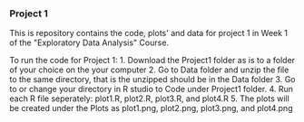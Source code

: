 ### Project 1

This is repository contains the code, plots' and data for project 1 in Week 1 of the "Exploratory Data Analysis" Course.

To run the code for Project 1:
	1. Download the Project1 folder as is to a folder of your choice on the your computer
	2. Go to Data folder and unzip the file to the same directory, that is the unzipped should be in the Data folder
	3. Go to or change your directory in R studio to Code under Project1 folder.
	4. Run each R file seperately: plot1.R, plot2.R, plot3.R, and plot4.R
	5. The plots will be created under the Plots as plot1.png, plot2.png, plot3.png, and plot4.png


